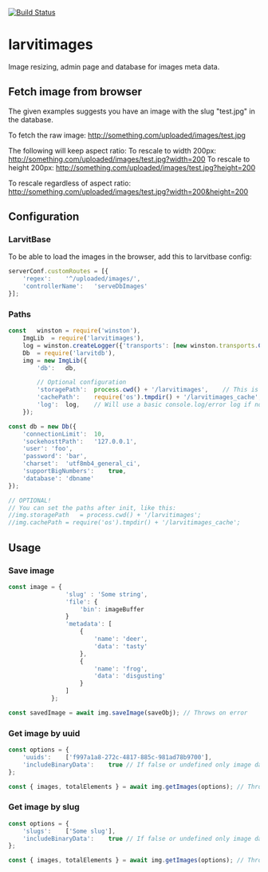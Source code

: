 [![Build Status](https://github.com/larvit/larvitimages/actions/workflows/ci.yml/badge.svg)](https://github.com/larvit/larvitimages/actions)

# larvitimages

Image resizing, admin page and database for images meta data.

## Fetch image from browser

The given examples suggests you have an image with the slug "test.jpg" in the database.

To fetch the raw image: http://something.com/uploaded/images/test.jpg

The following will keep aspect ratio:
To rescale to width 200px: http://something.com/uploaded/images/test.jpg?width=200
To rescale to height 200px: http://something.com/uploaded/images/test.jpg?height=200

To rescale regardless of aspect ratio: http://something.com/uploaded/images/test.jpg?width=200&height=200

## Configuration

### LarvitBase

To be able to load the images in the browser, add this to larvitbase config:

```javascript
serverConf.customRoutes = [{
	'regex':	'^/uploaded/images/',
	'controllerName':	'serveDbImages'
}];
```

### Paths

```javascript
const	winston	= require('winston'),
	ImgLib	= require('larvitimages'),
	log	= winston.createLogger({'transports': [new winston.transports.Console()]}),
	Db	= require('larvitdb'),
	img = new ImgLib({
		'db':	db,

		// Optional configuration
		'storagePath':	process.cwd() + '/larvitimages',	// This is the default
		'cachePath':	require('os').tmpdir() + '/larvitimages_cache',	// This is the default
		'log':	log,	// Will use a basic console.log/error log if not set
	});

const db = new Db({
	'connectionLimit':	10,
	'sockehosttPath':	'127.0.0.1',
	'user':	'foo',
	'password':	'bar',
	'charset':	'utf8mb4_general_ci',
	'supportBigNumbers':	true,
	'database':	'dbname'
});

// OPTIONAL!
// You can set the paths after init, like this:
//img.storagePath	= process.cwd() + '/larvitimages';
//img.cachePath	= require('os').tmpdir() + '/larvitimages_cache';
```

## Usage

### Save image

```javascript
const image = {
				'slug' : 'Some string',
				'file': {
					'bin': imageBuffer
				}
				'metadata': [
					{
						'name': 'deer',
						'data': 'tasty'
					},
					{
						'name': 'frog',
						'data': 'disgusting'
					}
				]
			};

const savedImage = await img.saveImage(saveObj); // Throws on error
```

### Get image by uuid

```javascript
const options = {
	'uuids':	['f997a1a8-272c-4817-885c-981ad78b9700'],
	'includeBinaryData':	true // If false or undefined only image data will be fetched.
};

const { images, totalElements } = await img.getImages(options); // Throws on error
```

### Get image by slug

```javascript
const options = {
	'slugs':	['Some slug'],
	'includeBinaryData':	true // If false or undefined only image data will be fetched.
};

const { images, totalElements } = await img.getImages(options); // Throws on error
```
